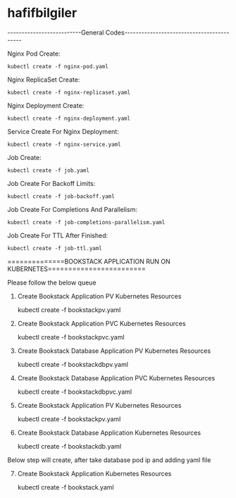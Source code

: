 # hafifbilgiler
--------------------------General Codes------------------------------------------

Nginx Pod Create:
    
    kubectl create -f nginx-pod.yaml

Nginx ReplicaSet Create:
    
    kubectl create -f nginx-replicaset.yaml

Nginx Deployment Create:
    
    kubectl create -f nginx-deployment.yaml


Service Create For Nginx Deployment:

    kubectl create -f nginx-service.yaml

 
Job Create:

    kubectl create -f job.yaml   

Job Create For Backoff Limits:

    kubectl create -f job-backoff.yaml 

Job Create For Completions And Parallelism:

    kubectl create -f job-completions-parallelism.yaml

Job Create For TTL After Finished:

    kubectl create -f job-ttl.yaml
==============BOOKSTACK APPLICATION RUN ON KUBERNETES========================

Please follow the below queue

1) Create Bookstack Application PV Kubernetes Resources

    kubectl create -f bookstackpv.yaml

2) Create Bookstack Application PVC Kubernetes Resources

    kubectl create -f bookstackpvc.yaml

3) Create Bookstack Database Application PV Kubernetes Resources

    kubectl create -f bookstackdbpv.yaml

4) Create Bookstack Database Application PVC Kubernetes Resources

    kubectl create -f bookstackdbpvc.yaml

5) Create Bookstack Application PV Kubernetes Resources

    kubectl create -f bookstackpv.yaml

6) Create Bookstack Database Application Kubernetes Resources

    kubectl create -f bookstackdb.yaml

Below step will create, after take database pod ip and adding yaml file 

7) Create Bookstack Application Kubernetes Resources

    kubectl create -f bookstack.yaml
